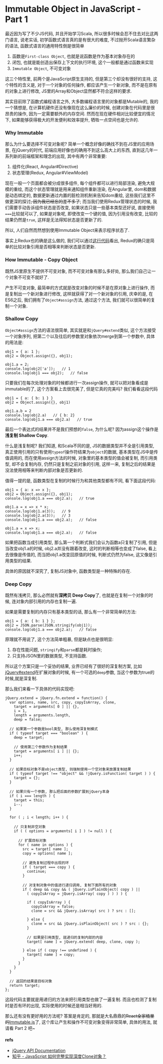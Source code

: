 # Immutable Object in JavaScript - Part 1

最近因为写了不少JS代码, 并且开始学习Scala, 所以很多时候会忍不住去对比这两门语言, 说老实话, 初学函数式语言真的是有很大的难度, 不过抛开Scala语言繁杂的语法, 函数式语言的通用特性倒是很简单

1. 函数是```First-class Object```, 也就是说函数是作为基本对象存在的
2. 闭包, 也就是能创造出保存上下文的执行环境, 这个一般都是通过函数来实现
3. ```Immutable Object```, 不可变对象

这三个特性里, 前两个是JavaScript原生支持的, 但是第三个却没有很好的支持, 这个特性的含义是, 对于一个对象的任何操作, 都应该产生一个新对象, 而不是在原有的对象上进行修改, JS里的Array和Object显然都不符合这样的要求.

其实目前除了函数式编程语言之外, 大多数编程语言里的对象都是Mutable的, 我的一个猜想是, 在计算机硬件还没有像现在这么廉价的时候, 创建对象在代码里是很昂贵的操作, 因为一定需要额外的内存空间. 然而在现在硬件相对比较便宜的情况下, 如果能够获得极大的开发便利和效率提升, 牺牲一点空间也是允许的.

### Why Immutable

那么为什么要选择不可变对象呢? 简单一个概念好像的确找不到在JS里的应用场景, 在jQuery的时代, 前端应用好像也的确用不到这么高大上的东西, 直到这几年一系列新的前端框架和理念的出现, 其中有两个非常重要:

1. 组件化(React, Angular#Directive)
2. 状态管理(Redux, Angular#ViewModel)

现在一般一个页面都会被分成很多组件, 每个组件都可以进行局部渲染, 避免大规模的重绘, 而这个状态管理就是用来通知组件重新渲染, 在Angular里, dom和数据是动态绑定的, 数据更新通过内置的脏检测机制来告知dom重绘, 这些我们这里不做更深的探讨~~, 因为我已经忘的差不多了~~; 而当我们使用Redux管理状态的时候, 我们需要手动告诉组件状态是否改变, 如果状态只是一些基本类型还好说, 直接使用```===```比较就可以了, 如果是对象呢, 即使改变一个键的值, 因为引用没有改变, 比较的结果仍然是```true```, 这样是无法得知状态是否更新了的.

所以, 人们自然而然想到使用Immutable Object来表示程序状态了.

事实上Redux也的确是这么做的, 我们可以通过[这行代码](https://github.com/reactjs/redux/blob/master/src/combineReducers.js#L146)看出, Redux的确只是简单的比较对象引用是否相等来判断状态是否更新.

### How Immutable - Copy Object

既然JS里原生不提供不可变对象, 而不可变对象有那么多好处, 那么我们自己让一个对象不可变不就好了.

产生不可变对象, 最简单的方式就是改变对象的时候不是在原对象上进行操作, 而是复制出一个新对象进行修改, 这样就获得了对一个新对象的引用, 庆幸的是, 在ES6之后, 我们拥有了```Object#assign```方法, 通过这个方法, 我们就可以很简单的复制一个对象.

### Shallow Copy

```Object#assign```方法的语法很简单, 其实就是和```jQuery#extend```类似, 这个方法接受一个对象序列, 把第二个以及往后的参数里对象依次merge到第一个参数中, 具体的用法是:

    obj1 = { a: 1 };
    obj2 = Object.assign({}, obj1);
    
    obj1.a = 2;
    console.log(obj2['a']);   // 1
    console.log(obj1 === obj2);   // false
    
只要我们在每次处理对象的时候都进行一次assign操作, 就可以把对象看成是immutable的了, 这个方案看上去很完美了, 但是它真的完美吗? 我们看看这段代码

    obj1 = { a: { b: 1 } }
    obj2 = Object.assign({}, obj1)
    
    obj1.a.b = 2
    console.log(obj2.a)   // { b: 2}
    console.log(obj1.a === obj2.a)   // true
    
最后一个表达式的结果并不是我们预想的```false```, 为什么呢? 因为assign这个操作是**浅复制 Shallow Copy**.

什么是浅复制呢? 我们知道, 和Scala不同的是, JS的数据类型并不全是引用类型, 真正使用引用的只有使用```typeof```操作符结果为```object```的数据, 基本类型在JS中是传值调用的, 而在使用assign方法的时候, 对象里的基本类型的值会被复制, 而引用类型, 却不会复制内存, 仍然只是复制之前对象的引用, 这样一来, 复制之后的结果是没法使用相等来判断内部对象是否更新的.

值得一提的是, 函数类型在复制的时候行为和其他类型都有不同, 看下面这段代码:

    obj1 = { a: x => x };
    obj2 = Object.assign({}, obj1);
    console.log(obj1.a === obj2.a);   // true
    
    obj1.a = x => x * x;
    console.log(obj1.a(3));   // 9
    console.log(obj2.a(3));   // 3
    console.log(obj1.a === obj2.a);   // false
    
    obj1.a = x => x;
    console.log(obj1.a === obj2.a);   // false
    
如果把函数当成引用类型, 那么第一个判断式我们会认为函数a只复制了引用, 但是当改变obj1.a的时候, obj2.a并没有跟着改变, 这时的判断相等也变成了false, 看上去很像是传值的, 而当把obj1.a改变回原值的时候, 判断式仍然为false, 这又像是引用类型的结果.

具体的原因就不深究了, 复制JS对象中, 函数类型是一种特殊的存在.

### Deep Copy

既然有浅拷贝, 那么必然就有**深拷贝 Deep Copy**了, 也就是在复制一个对象的时候, 连对象内部引用的内存也复制一遍.

如果是需要复制的内存只有基本类型的话, 那么有一个非常简单的方法:

    obj1 = { a: { b: 1 } };
    obj2 = JSON.parse(JSON.stringify(obj1));
    console.log(obj1.a === obj2.a);   // false
    
原理就不用说了, 这个方法简单粗暴, 但是缺点也是很明显:

1. 存在性能问题, ```stringify```和```parse```都是耗时操作;
2. 只支持JSON里的数据类型, 不支持函数.

所以这个方案只是一个妥协的结果, 业界已经有了很好的深复制方案, 比如[jQuery#extend](http://api.jquery.com/jQuery.extend/)在扩展对象的时候, 有一个可选的```deep```参数, 当这个参数为true的时候,就是深复制.

那么我们来看一下具体的代码实现吧:

    jQuery.extend = jQuery.fn.extend = function() {
      var options, name, src, copy, copyIsArray, clone,
        target = arguments[ 0 ] || {},
        i = 1,
        length = arguments.length,
        deep = false;

      // 如果第一个参数是bool类型, 那么使用深复制模式
      if ( typeof target === "boolean" ) {
        deep = target;

        // 使用第二个参数作为复制结果
        target = arguments[ i ] || {};
        i++;
      }

      // 如果目标对象不是object类型, 则强制使用一个空对象来放置复制结果
      if ( typeof target !== "object" && !jQuery.isFunction( target ) ) {
        target = {};
      }

      // 如果只有一个参数, 那么把后面的参数扩展到jQuery本身
      if ( i === length ) {
        target = this;
        i--;
      }

      for ( ; i < length; i++ ) {

        // 只复制非空对象
        if ( ( options = arguments[ i ] ) != null ) {

          // 扩展目标对象
          for ( name in options ) {
            src = target[ name ];
            copy = options[ name ];

            // 避免复制过程中出现的环
            if ( target === copy ) {
              continue;
            }

            // 对复制对象中的值进行递归调用, 复制下面所有的对象
            if ( deep && copy && ( jQuery.isPlainObject( copy ) ||
              ( copyIsArray = jQuery.isArray( copy ) ) ) ) {

              if ( copyIsArray ) {
                copyIsArray = false;
                clone = src && jQuery.isArray( src ) ? src : [];

              } else {
                clone = src && jQuery.isPlainObject( src ) ? src : {};
              }

              // 如果是引用类型, 就递归的复制内部的内容
              target[ name ] = jQuery.extend( deep, clone, copy );

            } else if ( copy !== undefined ) {
              target[ name ] = copy;
            }
          }
        }
      }

      // 返回的结果是目标对象
      return target;
    };

这段代码主要就是用递归的方法来把引用类型也做了一遍复制. 而且也检测了复制时是否有环的出现, 实际使用的时候还是相当好用的.

那么还有没有更好用的方法呢? 答案是肯定的, 那就是大名鼎鼎的~~React全家桶里的~~[Immutable.js](https://facebook.github.io/immutable-js/)了, 这个库让产生和操作不可变对象变得非常简单, 具体的用法, 就请看 Part 2 吧~

#### refs

- [jQuery API Documentation](http://api.jquery.com/)
- [知乎 - JavaScript 如何完整实现深度Clone对象？](https://www.zhihu.com/question/47746441)

